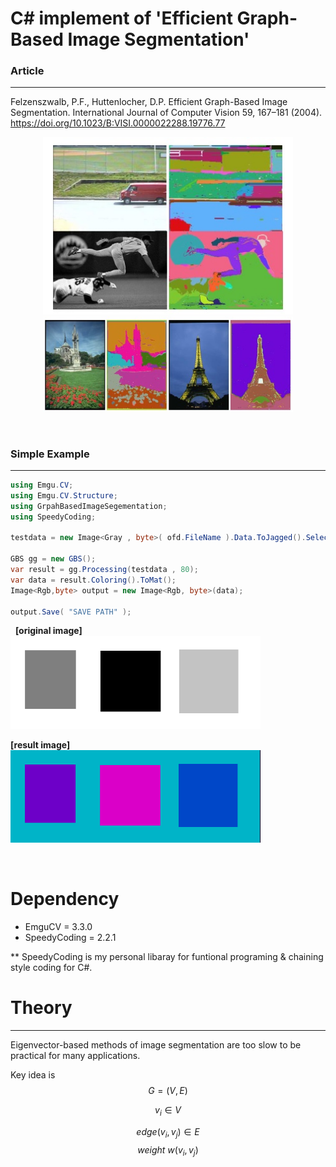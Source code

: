 
# C# implement of 'Efficient Graph-Based Image Segmentation' 


### Article
---
Felzenszwalb, P.F., Huttenlocher, D.P. Efficient Graph-Based Image Segmentation. International Journal of Computer Vision 59, 167–181 (2004). 
https://doi.org/10.1023/B:VISI.0000022288.19776.77


<p align="center">
    <img src="https://github.com/jaewoo-so/Cs_Graph-Based_Image_Segmentation/blob/master/img/paper_example1.jpg?raw=true"  width="400" />
    <br/>
    <img src="https://github.com/jaewoo-so/Cs_Graph-Based_Image_Segmentation/blob/master/img/paper_example2.jpg?raw=true"  width="400" />
</p>
&nbsp;

        
### Simple Example 
---

```csharp
using Emgu.CV;
using Emgu.CV.Structure;
using GrpahBasedImageSegementation;
using SpeedyCoding;

testdata = new Image<Gray , byte>( ofd.FileName ).Data.ToJagged().Select( f => f.Select( s => s [ 0 ] ).ToArray() ).ToArray();

GBS gg = new GBS();
var result = gg.Processing(testdata , 80);
var data = result.Coloring().ToMat();
Image<Rgb,byte> output = new Image<Rgb, byte>(data);

output.Save( "SAVE PATH" );

```
&nbsp;
**[original image]**    
<img src="https://github.com/jaewoo-so/Cs_Graph-Based_Image_Segmentation/blob/master/img/Test.bmp"  width="400" />


**[result image]**    
<img src="https://github.com/jaewoo-so/Cs_Graph-Based_Image_Segmentation/blob/master/img/Result.bmp"  width="400" />
    


&nbsp;
# Dependency
- EmguCV = 3.3.0
- SpeedyCoding = 2.2.1


** SpeedyCoding is my personal libaray for funtional programing & chaining style coding for C#. 


# Theory
---


Eigenvector-based methods of image segmentation are too slow to be practical for many applications.



Key idea is 
$$G = (V, E)$$

$$v_i \in V $$ 

$$ edge(v_i, v_j) \in E $$ 
$$ weight \ w(v_i, v_j)$$